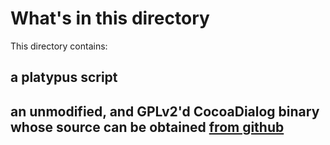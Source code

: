 # What's in this directory

This directory contains:
## a platypus script
## an unmodified, and GPLv2'd CocoaDialog binary whose source can be obtained [from github](https://github.com/mstratman/cocoadialog)
